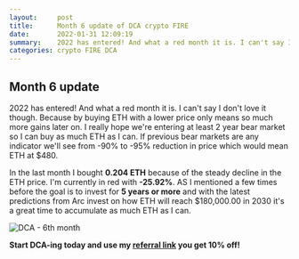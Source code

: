 ```yaml
---
layout:     post
title:      Month 6 update of DCA crypto FIRE
date:       2022-01-31 12:09:19
summary:    2022 has entered! And what a red month it is. I can't say I don't love it though.
categories: crypto FIRE DCA
---
```


## Month 6 update

2022 has entered! And what a red month it is. I can't say I don't love it though. Because by buying ETH with a lower price only means so much more gains later on. I really hope we're entering at least 2 year bear market so I can buy as much ETH as I can. If previous bear markets are any indicator we'll see from -90% to -95% reduction in price which would mean ETH at $480. 

In the last month I bought **0.204 ETH** because of the steady decline in the ETH price. I'm currently in red with **-25.92%**. AS I mentioned a few times before the goal is to invest for **5 years or more** and with the latest predictions from Arc invest on how ETH will reach $180,000.00 in 2030 it's a great time to accumulate as much ETH as I can. 

![DCA - 6th month](https://dca.quest/images/DCA_crypto_FIRE_update_month_6.png "DCA - 6th month")

**Start DCA-ing today and use my [referral link](https://deltabadger.com/ref/DCAQUEST) you get 10% off!**
